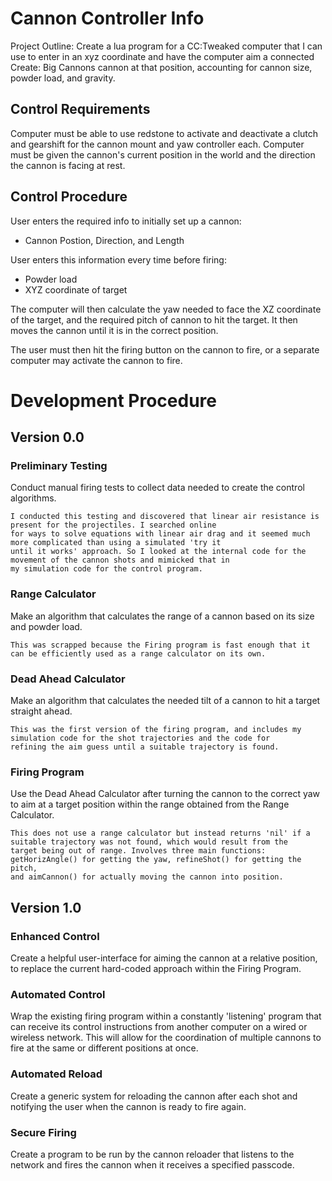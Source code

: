 # Cannon Controller Info

Project Outline: Create a lua program for a CC:Tweaked computer that I can use to enter in an xyz coordinate and have the computer aim a connected Create: Big Cannons cannon at that position, accounting for cannon size, powder load, and gravity.


## Control Requirements
Computer must be able to use redstone to activate and deactivate a clutch and gearshift for the cannon mount and yaw controller each. Computer must be given the cannon's current position in the world and the direction the cannon is facing at rest.

## Control Procedure
User enters the required info to initially set up a cannon: 
- Cannon Postion, Direction, and Length

User enters this information every time before firing:
- Powder load
- XYZ coordinate of target

The computer will then calculate the yaw needed to face the XZ coordinate of the target, and 
the required pitch of cannon to hit the target. It then moves the cannon until it is in the correct position.

The user must then hit the firing button on the cannon to fire, or a separate computer may activate the cannon to fire.

# Development Procedure
## Version 0.0
### Preliminary Testing
Conduct manual firing tests to collect data needed to create the control algorithms.  
```
I conducted this testing and discovered that linear air resistance is present for the projectiles. I searched online
for ways to solve equations with linear air drag and it seemed much more complicated than using a simulated 'try it 
until it works' approach. So I looked at the internal code for the movement of the cannon shots and mimicked that in 
my simulation code for the control program.
```

### Range Calculator
Make an algorithm that calculates the range of a cannon based on its size and powder load.  
```
This was scrapped because the Firing program is fast enough that it can be efficiently used as a range calculator on its own.
```

### Dead Ahead Calculator
Make an algorithm that calculates the needed tilt of a cannon to hit a target straight ahead.  
```
This was the first version of the firing program, and includes my simulation code for the shot trajectories and the code for 
refining the aim guess until a suitable trajectory is found.
```

### Firing Program
Use the Dead Ahead Calculator after turning the cannon to the correct yaw to aim at a target position 
within the range obtained from the Range Calculator.  
```
This does not use a range calculator but instead returns 'nil' if a suitable trajectory was not found, which would result from the
target being out of range. Involves three main functions: getHorizAngle() for getting the yaw, refineShot() for getting the pitch,
and aimCannon() for actually moving the cannon into position.
```

## Version 1.0
### Enhanced Control
Create a helpful user-interface for aiming the cannon at a relative position, to replace the current
hard-coded approach within the Firing Program.

### Automated Control
Wrap the existing firing program within a constantly 'listening' program that can receive its
control instructions from another computer on a wired or wireless network. This will allow for the coordination of multiple cannons
to fire at the same or different positions at once.

### Automated Reload
Create a generic system for reloading the cannon after each shot and notifying the user when the 
cannon is ready to fire again.

### Secure Firing
Create a program to be run by the cannon reloader that listens to the network and fires the cannon when it
receives a specified passcode.
